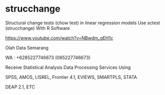 # strucchange
Structural change tests (chow test) in linear regression models Use sctest (strucchange) With R Software

https://www.youtube.com/watch?v=NBwdm_gEH1c

Olah Data Semarang

WA : +6285227746673 (085227746673)

Receive Statistical Analysis Data Processing Services Using

SPSS, AMOS, LISREL, Frontier 4.1, EVIEWS, SMARTPLS, STATA

DEAP 2.1, ETC

